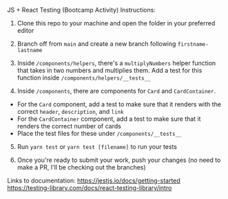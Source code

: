 JS + React Testing (Bootcamp Activity) Instructions:

1. Clone this repo to your machine and open the folder in your preferred editor

2. Branch off from `main` and create a new branch following `firstname-lastname`

3. Inside `/components/helpers`, there's a `multiplyNumbers` helper function that takes in two numbers and multiplies them. Add a test for this function inside `/components/helpers/__tests__`

4. Inside `/components`, there are components for `Card` and `CardContainer`.
- For the `Card` component, add a test to make sure that it renders with the correct `header`, `description`, and `link`
- For the `CardContainer` component, add a test to make sure that it renders the correct number of cards
- Place the test files for these under `/components/__tests__`

5. Run `yarn test` or `yarn test [filename]` to run your tests

6. Once you're ready to submit your work, push your changes (no need to make a PR, I'll be checking out the branches)

Links to documentation:
https://jestjs.io/docs/getting-started
https://testing-library.com/docs/react-testing-library/intro
